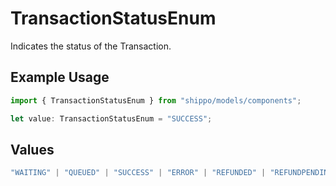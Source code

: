 # TransactionStatusEnum

Indicates the status of the Transaction.

## Example Usage

```typescript
import { TransactionStatusEnum } from "shippo/models/components";

let value: TransactionStatusEnum = "SUCCESS";
```

## Values

```typescript
"WAITING" | "QUEUED" | "SUCCESS" | "ERROR" | "REFUNDED" | "REFUNDPENDING" | "REFUNDREJECTED"
```